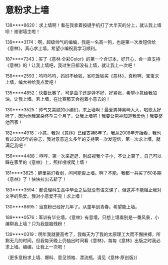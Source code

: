 # 意粉求上墙

138****8620：求上墙啊！看在我拿着按键手机打了大半天的分上，就认我上墙呗！谢谢墙主啦！ 

139****3174：啊，超级帅气的编编，我是一名高一狗，也是第一次发短信给《意林》，真心求上墙，希望小编祝我学习顺利。 

187****7343：买了《意林·全彩Color》的第一个合订本，好开心，会一直支持《意林》的！让我上墙吧，我过生日都没有上墙，就让我上一次吧！ 

158****2593：呜呜呜呜，妈妈不给钱，省吃饭钱买《意林》，真粉啊，宝宝求上墙，编大神给我点爱吧！ 

135****4852：快要比赛了，可是曲子还是弹不好，好紧张，希望小意给我加油，让我上墙。若上墙，在比赛那天会抱着小意去的！ 

130****3525：帅气又美腻的小编们，求上墙啊！最爱男神黑崎大大，唱歌太好听了，因为他我耳朵怀孕三个月了。让我上墙吧！我要让男神知道我爱他！我要娶他回家！ 

182****4918：小意，我对《意林》已经支持8年了。我从2008年开始看，我也看过2005年的杂志，我对意意这么多年的支持第一次发短信，第一次求上墙，就满足我吧！ 

156****4488：哼哼，第一次来逛逛，别歧视我个子小，不让上算了，自己可以踩在家里的《意林》上，照样嗖嗖爬上墙！ 

181****3825：醉里挑灯看剑，问问能否上墙。啊？不能。我都一共买了60多期《意林》了！快快拉出去斩了！ 

183****3594：都说理科生高中毕业之后就没有语文课了，但这并不能阻止我对文字的热爱。我对小意爱不完！求上墙！ 

130****8695：当意粉已经好几年了。从童年到青春。希望能上墙。 

189****0576：军训有毕业墙，《意林》有意墙，只想上墙看别是一番风景，小编帮我上墙？只为我是脑残粉！ 

139****0319：明年我就要高考了，我每天为了我的太原理工大而不懈拼搏，所剩无几的时间，但我每天晚上仍抽出时间看《意林》，每每《意林》出版之时我必求上墙。编编，让我上一次吧！ 

（更多意粉求上墙、爆料、意见领袖、漂流瓶，请见《意林·原创版》）